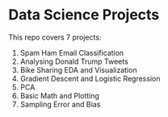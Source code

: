 # Data Science Projects
This repo covers 7 projects:
1. Spam Ham Email Classification
2. Analysing Donald Trump Tweets
3. Bike Sharing EDA and Visualization
4. Gradient Descent and Logistic Regression
5. PCA
6. Basic Math and Plotting
7. Sampling Error and Bias 
